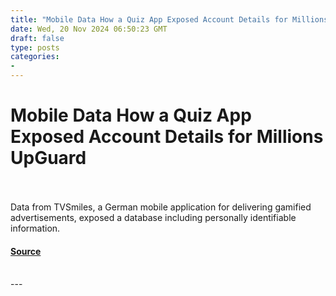 ```yaml
---
title: "Mobile Data How a Quiz App Exposed Account Details for Millions UpGuard"
date: Wed, 20 Nov 2024 06:50:23 GMT
draft: false
type: posts
categories: 
- 
---
```

# Mobile Data How a Quiz App Exposed Account Details for Millions UpGuard

<br/>

<br/>
Data from TVSmiles, a German mobile application for delivering gamified advertisements, exposed a database including personally identifiable information.

#### [Source](https://www.upguard.com/breaches/tvsmiles-european-mobile-advertising-app-personal-data)

<br/>
---
